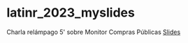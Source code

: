 # latinr_2023_myslides
Charla relámpago 5' sobre Monitor Compras Públicas
[Slides](https://latinr2023-myslides.netlify.app/)
